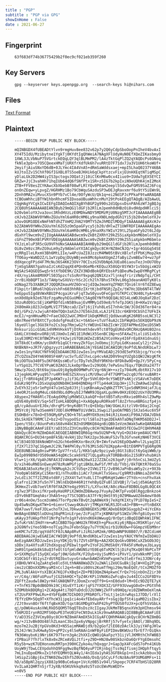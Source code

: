 ```yaml
---
title : "PGP"
subtitle : "PGP via GPG"
showInHome : False
date : 2021-06-27
---
```

            
## Fingerprint

        63f683df74b36775429b2f0ec9cf021eb359f260

## Key Servers

        gpg --keyserver keys.openpgp.org  --search-keys hi@nihars.com

## Files

[Text Format](public-key.txt)

## Plaintext

        -----BEGIN PGP PUBLIC KEY BLOCK-----

        mQINBGDX4fUBEADtYlvn9rmgHuv8ee832v62p7y2Q6yCdpSboOopPnIheV4bvAxI
        XY4T5IdU/Mzibytne1YgkTj0KYdtIgQhWeiA7NAgXFlUdyHuN0EfXQeZIKasbmyO
        1XWL3JLVbNuP75VGrtckEQqLQY3qlBLMmPM2/lA4zTktGqPlZQ2qYAQDcPs6GNoq
        fkNle3pb+x7O5CQeexHMaTjURXfrXdfUk6h7vuRRtD7F71dx7Ja3V1UH6tkoWUf+
        2myifjAiuSNxYD6dB+0JLYmc4IA4VnA5+dRmSaWddsxaej+mpI5LhaQ0237Y46BA
        kUJtoIZv15ChXf0GfIGXBL0TS5oeBJKHik6qCkpYtzcvFixjEUnHXEqtNTiqMSpC
        yDlaLGk2D2HW4iyIS3pctogvJOQatJj10iClKnM6w0cx4Iiuo9+IUdw7gEX5EYCI
        GRZw+JjC3vahHh71hqIUb64dQ6fSNfPtx1SR+z5IG7b2kpIxiN9eUQhK4jmI2MoX
        ZTB+FFV8esZCYKAwcXbXbebBf08wFLRlYQv0P0aH2eepl5SdvQwFGMS9SaZJ6Fcq
        onOnZEqw+yLpvgZ/HGRHMz1Bo79CbWquSAzduSP3wDEJgRavxmrf6u9tY5iEWn9L
        2Dnh9MA2xiMvucXSn9PYb7vCl4e/0OfyWcU/Qk1q+ei2Nd1PJcPPkaF9twARAQAB
        tCBOaWhhciBTYW1hbnRhcmF5IDxoaUBuaWhhcnMuY29tPokEEgQTAQgB/AIbAwUL
        CQgHAgYVCgkICwIEFgIDAQIeAQIXgBYhBGP2g990s2d1QpsvDsnPAh6zWfJgBQJg
        2CQ8UhSAAAAAABIAN3Byb29mQG1ldGFjb2RlLmJpemh0dHBzOi8vdHdpdHRlci5j
        b20vbmloYXJva3ovc3RhdHVzLzE0MDkwNDY5MDMzMjU0Nzg5MTJcFIAAAAAAEgBB
        cHJvb2ZAbWV0YWNvZGUuYml6aHR0cHM6Ly9naXN0LmdpdGh1Yi5jb20vbmloYXJv
        a3ovOGM1ODExNmFhNTdhZTVmM2JhN2Y0MTY5ZmJhMDZlMDQyFIAAAAAAEgAXcHJv
        b2ZAbWV0YWNvZGUuYml6ZG5zOm5paGFycy5jb20/dHlwZT1UWFRDFIAAAAAAEgAo
        cHJvb2ZAbWV0YWNvZGUuYml6aHR0cHM6Ly9naXRsYWIuY29tL25paGFyb2t6L2dp
        dGxhYl9wcm9vZjIUgAAAAAASABdwcm9vZkBtZXRhY29kZS5iaXpkbnM6bmloYXIu
        cGFnZT90eXBlPVRYVDEUgAAAAAASABZwcm9vZkBtZXRhY29kZS5iaXpkbnM6bmlo
        YXJzLmluP3R5cGU9VFhUNxSAAAAAABIAHHByb29mQG1ldGFjb2RlLmJpemh0dHBz
        Oi8vZm9zc3RvZG9uLm9yZy9AbmloYXIACgkQyc8CHrNZ8mCNJQ/+Igr4GGGq54SE
        ycRRgIleLRxmV3Bh6MtLIIe/w4PcUaZI8JzzcM4MW05tBVcXBlxfzFPbKjMop2km
        fTO6ay+WaND2Z/L1wYzpDqjDUyWBjeek0Mc6pkmXUgmZJfaByiZvmBEw74+wz7pF
        ddXqecgFPid4F7McNu36S4KK23OVr70CIszG3VDbNp6JUEu86iaouTezJnOU7Oby
        TjmSgSANX7gaXnaIzCsKd2qqXE4PQn0GeMbrKEQuzX58GQr8SYW3r1v5bUgixW2U
        WqSAzS4QGEQSwq5rktXfbDE9K/ZXZV3NDdBokQRYEbskPiQDeuMwIwpDYMRgPCyt
        r4X/nyiAkm8MXKPl5035pzcfsSsRnY9xpq62QN1Xzx7ljnkqfririVNdpTqi/CHt
        2rrBiXbBQPT1o3/TAHptwSXUVzrhSc2Cch2lh7BhxSTK9vL06g3deanAHOTyK0ls
        oONag27b3XABK2FJQQQRZmauHVZ6Ore2jdIQwJmomYqZFNQt7Qni6lVr6TdZ8Ewq
        F1kpitrlBRo6lhQGsVshFn603hhR8zIXrtKjbdFNSRjZpZx/tW7Hc3Db6NT4lTWV
        heEppo5Igd8VWxRBU2P4cgaiKruFjqT3wS0yuvOFeCgoYGTKPCcC9U40LYyA+oKD
        onX0d8pk92e678zFzgaMoyhEGuUM0cC5Ag0EYNfh9QEQAL9IS4LoWDJOq8aF2DzC
        SOzuRdO91cSEjiKWP8DfdinN5B9uajEvMMMy1d59e8/hfeTpJGKSj8+HXw1V/Ag2
        2X80mAkiO23JxQpMLVI7T5NzcaD/ZaTj6j1Yuh8LeSI7nh4cSW/3COd36Ter84ra
        0dj/GPx2/xJwjuAY4OmTQQn3aXZnJ7E56nZdLxLAJ1FE33cr6KBYOCbShI7UFkIk
        mcEJ/+gnHHuwMb7+FaeCbD22wUCJMOnF1kDqKMRdIjQdUwxaKgK26RB5soLNC3l2
        oBn7ReeYhFBXtCTyc6dofgFmuECkc+t6ASo+sTuVf4uA2cIbFWqKbs5EKQQbP9zN
        l6yeUllgel3GU3kYo2Cs3op7RmjwG2fcYWEUnG7AbZIcWr2IEFAPMed2DeiDS5W5
        RnksuriGicGSALS4hMHVHxkVTjOtRnmthdev9Tct0TQgEURdvORCRHzQAHU8O2ns
        GkKLCXtHmDnvOR8jVEJXmOvIzW11E1RdWiX5SenBC1Np+o5FAXwZtLoliUS1xb3n
        1syE30MZrKC8fBW2Px4jY42wjzGTQ8iWZeZzB5A2VCoVHxy4I6FrEp8X41dnuGSj
        3XT8kdCtx0Km/ycOkRYb1qGCtrmvyZkfGycJoObmuj3jFpLGdKsaoaCyl2jr2Vw1
        NXBkNX+oJR7F/gDgzyyztimRABEBAAGJAjYEGAEIACAWIQRj9oPfdLNndUKbLw7J
        zwIes1nyYAUCYNfh9QIbDAAKCRDJzwIes1nyYMVaEADj293dE5ePXSbjcg/Ysc+b
        ZTcQZUaZU4Ym6908SF4AP/ucSvfLdZlhxLcp4cvAA2D0V9nqYUZgb1QWJ2WzgKfK
        9kiOOTUa340F5u3KF6KQssWEuficTDy7ehZRdY9RKhbr8FDk8w9D+QpJY/5PyC+q
        lvYSpU2L7TCVEYPuWC0ZAO1JLkeDpYBwvIv29UO8/7ePwSnu7Eqx/TQKdXa247Tr
        5Ww/p7Go2/Bt69ajUauG9j8g9pBO9MWPuFCVgr6NjW++xzIy704oMLdbtRX17v1O
        i3jegkHLHPyuq9S7ru4RY44ESZSXnvyicM/U9wcuF4T7GMPtw2cq0Jf6rxuBARt+
        KajjTr8RV4gkEIPJp4KW7cyJif3G/P2pr5VHl0O+9cYSWEEPxAKjcVSAVvK7oDEK
        EduKz9QfPxiDSxUqUqOONb0HCbH04DNDHgrFTlp44eK1Up3H+j17cZmA9wdJqhEq
        ZvEYh32jo5r1ePgV47u1mS2p8J3tjliqKBnaAywZqNkZTTPClpxSdNM3H4jafJLq
        i4eORJtas0gM4uLc68d9bLddMxybIJfWWR9JQgaXLgu9Hv0HXzEOQ2zUxYdU3MRu
        X8ypex2fHA6Rlc7EoAqdXMglpMdWSCLkakQF+dotVB5TxRznRkvie0Rh4slZ9wMp
        uQVE48y8VEV/Sq+5dTIoHLkBDQRg1+XxAQgApuRORko0fl8zZrhnu4BRGszfp4jn
        g8/cyAduuUrEJ0x/dhrqPSr9nyKdBtTtcQ+EbOp/bW/OGmLXitzlV0rD8aj2CngC
        3M5Yc0j7Q7w3SemH97JODl8kMMNWTUiVdW1L3Swpi2lpoOAfMB5j5XJaS4uc6V5F
        ESOHBdrx78nO+E59GMy6PyC9O+kT6ladMYOX9zmi94iRJiXomXiF99AJVDAJVDk6
        XbLSkXEkT9RMClZ+bz2+D7nypoOSzrV/lS8lo2tqe2DEkAhTaDNqTHKM56DD2J+l
        Ipen/t5Ec/8UunPxKsS68vH4bCBZnOSMBKQ84gnBiQBbIeVzm3Wak5wKeQARAQAB
        iQNyBBgBCAAmFiEEY/aD33SzZ3VCmy8Oyc8CHrNZ8mAFAmDX5fECGwIFCQHhM4AB
        QAkQyc8CHrNZ8mDAdCAEGQEIAB0WIQR6GgrHa5U2NP+N/VyG+DU34rpm8AUCYNfl
        8QAKCRCG+DU34rpm8Fk5B/4vkHj1Dz7kKz2pv36uWuFS2vTbJGfvneKzNH6T3VCE
        kClB34O3D38kNoWDFnG2Gch6e0HKXorBezX/B+IWvfzwV26EpDQwWhvl2LyagIEI
        jf2X7l237qC1GgwmJC29LTW4PHl0y/h763MiSdG7U2KppAv+B1tE6MPVTgG6RgON
        XOE8UNBJA4g0niwP9RrIpV7frsG/1/KKblqAz9pziywbj8Gt3iBiCt6yGqiWWb/p
        EwIp099B9drO509oWA54qDKc5cak6V9Z7lQLgaRsykTORBBx8Gs215URYvhubHih
        Vlw+1jrX6/VpAhJNFAX3IV4H4pMskN26wX12JZZACo263qoP/j0rh5nCsL3mUZyS
        D/xih46uRNEGnEweyH78zRuWPGfjgtiBKbL8wFSf/MfsD/TVbj/8kTQKtR70aSSu
        MI6ABJA5oXzRejEjfKNMugk2cJCtU5q+2IVWiITI/2vB96JaPnBsaW5y2cz+9X3b
        7Vo0pWl685KyCi5Kmr81/nThuUBs1iACr7zHuHlTxSGeu/Cg9RM3sBNmiaZd4fKk
        2vLdIi3CTf2IZREotd8F/jZXX4tTwtYu8LlITnqMbKqH1wWer2TYds+cnsFhvXak
        glafro123K3fu5n7Fl3NlnEbQbH46R1tYehByQZFuBl1EVQBj7/lw1jd5AGAgt55
        3KHmxZlvUb7oeVlRf0fXAZKYe4gz99S7i/LXYuckK/A0czNauF8DBOLGg8L0QC4X
        rg7wz3PlDxxifKrpe8yHaURPiX2WdmZDBAwopJYuyAyZ4KTpFvoQ8lRggzBnkzo4
        cDYv0kBTGmqhAsr3hAb5+oy77SC5QB5cA37FrNj0mSt95j0Z9MAwwUZdeAewY8d6
        zr06s4nOe/5scm3sWmG7TorPpzWxTBvQt2qA8WeX9j7eXqYKIXty7PiD78pIeS+Z
        Up4SwNsDKqwXTW+G+6ienrCtwwy4KAuVrjTMKpkYWLRSJDtvA3+FBN++uYtnBdXX
        VDA7uwvT/keFJDLwchoTXJxL7DkwuQENBGDX5iMBCADebE6QKSGxgpbZ+4iYcEKo
        WeBAgnEBNQ5loDUnq38qPR1nLErpe/ZcPiq3TxjKBMAYpFS1WZolMnfg8iOyect9
        uKAyy3fUAkpfhhT1NrPg7efn1gXfvbVndK6kUWwugQ/0rDptidBqQIQWhkWiIFNC
        ZufuKrVAlIHdYrm+wR1CBBD7bgcWHU2kfRhKEh+gPkucKiy6jRBpoJR5KRlpr/oC
        pJG9NfviYeo59B+noTCygJhuJFebn5Gpy7u7YtNJoirb1U9UOw+FGGmpzVEbM9nr
        oeKMC7uT2D/qqYddfCF0JLNAp8RvFiJiRGJoM2mk/0RQuWNP9U8B07/F/BZCdimH
        ABEBAAGJAjwEGAEIACYWIQRj9oPfdLNndUKbLw7JzwIes1nyYAUCYNfmIwIbDAUJ
        AeEzgAAKCRDJzwIes1nyYDKjD/9i7ZVtsDFBp+AA2XDCQoGkvOB96CuXZbGOb3Oj
        sDDxjXa4XfsuR72hdXogsqlPEbwltgePvIYoF2GJMdSkOY/FR45FsMe0yeJbLayq
        2mR91tpmGk8kS8uQ3feOltGfpHldWUNSzYE0Eq6TxMZKl5jDiFqTKxQ0t9bPCxTP
        G+SXXMqSyT15yQXCxGpfj0W/GdoFK/F2Oyb+UyjSuMh5+iPXvY1/pVxNknMPjIQt
        X1OCbGfrAS1ysZrdUtRQ3bxtuyvGroAwnbAWZnKVmPxgnm7e3leErfmi3JONrc4y
        jXBHO/WY4JqZaAtq5e8lo5VLthNAN8WaDZVJu2WAliZeUCGuBkjIglW+HIg2Pjmp
        cms2zCBDnXXDMnyaMInCcl2q+h+8Evi00Vs2KumTfHgi29m/NoEQdt/tCn2MOZfO
        2ML3uNlAkU+YsXIBCA7KQJFvXBqS+ZD+PBIOQmZN4pkwnCfrQx7tGjnbOnZ2ir30
        vr/C4q//A6FuUPuufjCG2bkHQC+TpZ4KrKPi1VN4KoZwFcqbvJu44ICCo2GF8DYo
        ZQFftZaudwl8W2yrH4lGN8QNFPzJDomZxreQTf9+G+nE0dud+lM+OIc9DZQTE7yX
        r+TnfKS7Bp0dB6D9k19CjXGvEYT1zKrjqFS7YXOX3Z/GFF93UvwgG0xO+cPGtVh6
        5ZOMUbkBDQRg1+ZCAQgA4ti7bDTuDdcDJ2U3WWjZkFFs09HQq/ei0ZDWRmOeXlmA
        sT2UsPXFP9wLRu+4YbFEpBK7DIkD03jPRbROfLrTnLtj1e1XrwRqs1J7DD/lrXlI
        fEfYzEM+5Qq9T+XfhcW31jpq1ci4o4xfEbdayARrf+sGgjQpfSt4igaM02isIbx2
        /ZJt9xvn8Orf6ftfqBxH3D/tqxt8GXMDgXYwXP42hyPTOUS0fUJX+pcQfhSVGbLk
        qj/pOWU4usAsVWLRkD5QOM5T6qQT8sDszXcIIgayJUkMmTB5qnxXVm3pHIhmsv94
        Y56MJDIrynRO2MfS6QuPE3TeU01FeCNtDuLk1kz9nwARAQABiQI8BBgBCAAmFiEE
        Y/aD33SzZ3VCmy8Oyc8CHrNZ8mAFAmDX5kICGyAFCQHhM4AACgkQyc8CHrNZ8mBG
        wg/+J13vBk0OU48lhZLmanC3bsIpx6yVNpgcjBrRRfj57vfyetxj8AOl/3Bhq9DL
        mzo7m2Ju2BjYpGVo8Kd3+N5SaimMAWDjd9/b2gGof2lEO8zDAclk3JyiYAFgJHlw
        2SJ4JrWc3vKHwAy5U+qPP2cy4lSeRAAn1nWFByFiEPIDmvBKWUvzfbrEf7rOiQkn
        fN36WoybxKi9Nri6K797Tern3gAc2hXXIcQWOiQAaFpzY31ijVlJKMRthChFW0B3
        rIPBaiF7fh7lxTk8x0xZRCeAVQiJtfi+yZ9D+HNJ8w98SkbznDa6QrFYgEOmsohC
        R5y5b+wzK7UEHonxmuRM7pn390HCZyko4u/hQxqgrJ+Gap3pX4FcGdS7oPn41KUb
        UoyW9jTbwLCEVpdohhQ9Fgg9wzBqfNQ4yuP7IRjnbgjTss9qIfismjIHQphftqyS
        7mLInuDpoEMkvZx1fdYEQMHtQLW4y1/4nIEda1yhAS3GFBkGp1+nIsckAzbbuv3Q
        lHSipZiGBpjExZTNK0Z6w2EhfSZ0UvA6b/DsQ/p5CyLFfcNz8Au9P3UMG8MFs+11
        hD/a5BpNl2qzyiX88Jp90BuCe6ap+1VcXz0B51v94l/Skpopc7CRF4TbHSlD28RR
        VvILaA1QHRTnSjrTJyXB/65KUVkkq9a9z5TsUcEWvMsWEDY=
        =n0V5
        -----END PGP PUBLIC KEY BLOCK-----
        
